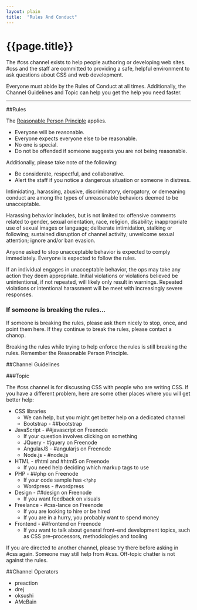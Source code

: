 ```yaml
---
layout: plain
title:  "Rules And Conduct"
---
```


# {{page.title}}

The #css channel exists to help people authoring or developing web
sites. #css and the staff are committed to providing a safe, helpful
environment to ask questions about CSS and web development.

Everyone must abide by the Rules of Conduct at all times. Additionally,
the Channel Guidelines and Topic can help you get the help you need
faster.

---

##Rules

The [Reasonable Person Principle](http://www.cs.cmu.edu/~weigand/staff/)
applies.

* Everyone will be reasonable.
* Everyone expects everyone else to be reasonable.
* No one is special.
* Do not be offended if someone suggests you are not being reasonable.

Additionally, please take note of the following:

* Be considerate, respectful, and collaborative.
* Alert the staff if you notice a dangerous situation or someone in
  distress.

Intimidating, harassing, abusive, discriminatory, derogatory, or
demeaning conduct are among the types of unreasonable behaviors deemed
to be unacceptable.

Harassing behavior includes, but is not limited to: offensive comments
related to gender, sexual orientation, race, religion, disability;
inappropriate use of sexual images or language; deliberate intimidation,
stalking or following; sustained disruption of channel activity;
unwelcome sexual attention; ignore and/or ban evasion.

Anyone asked to stop unacceptable behavior is expected to comply
immediately. Everyone is expected to follow the rules.

If an individual engages in unacceptable behavior, the ops may take any
action they deem appropriate. Initial violations or violations believed
be unintentional, if not repeated, will likely only result in warnings.
Repeated violations or intentional harassment will be meet with
increasingly severe responses.

### If someone is breaking the rules…

If someone is breaking the rules, please ask them nicely to stop, once,
and point them here. If they continue to break the rules, please contact
a chanop.

Breaking the rules while trying to help enforce the rules is still
breaking the rules. Remember the Reasonable Person Principle.


##Channel Guidelines


###Topic

The #css channel is for discussing CSS with people who are writing CSS.
If you have a different problem, here are some other places where you
will get better help:

* CSS libraries
    * We can help, but you might get better help on a dedicated channel
    * Bootstrap - ##bootstrap
* JavaScript - ##javascript on Freenode
    * If your question involves clicking on something
    * JQuery - #jquery on Freenode
    * AngularJS - #angularjs on Freenode
    * Node.js - #node.js
* HTML - #html and #html5 on Freenode
    * If you need help deciding which markup tags to use
* PHP - ##php on Freenode
    * If your code sample has `<?php`
    * Wordpress - #wordpress
* Design - ##design on Freenode
    * If you want feedback on visuals
* Freelance - #css-lance on Freenode
    * If you are looking to hire or be hired
    * If you are in a hurry, you probably want to spend money
* Frontend - ##frontend on Freenode
    * If you want to talk about general front–end development topics, such as CSS pre–processors, methodologies and tooling

If you are directed to another channel, please try there before asking
in #css again. Someone may still help from #css. Off-topic chatter is
not against the rules.


##Channel Operators

* preaction
* drej
* oksushi
* AMcBain
